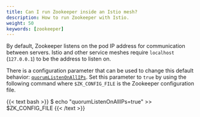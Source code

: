 ```yaml
---
title: Can I run Zookeeper inside an Istio mesh?
description: How to run Zookeeper with Istio.
weight: 50
keywords: [zookeeper]
---
```


By default, Zookeeper listens on the pod IP address for communication
between servers. Istio and other service meshes require `localhost`
(`127.0.0.1`) to be the address to listen on.

There is a configuration parameter that can be used to change this
default behavior:
[`quorumListenOnAllIPs`](https://zookeeper.apache.org/doc/r3.5.6/zookeeperAdmin.html).
Set this parameter to `true` by using the following command where
`$ZK_CONFIG_FILE` is the Zookeeper configuration file.

{{< text bash >}}
$ echo "quorumListenOnAllIPs=true" >> $ZK_CONFIG_FILE
{{< /text >}}